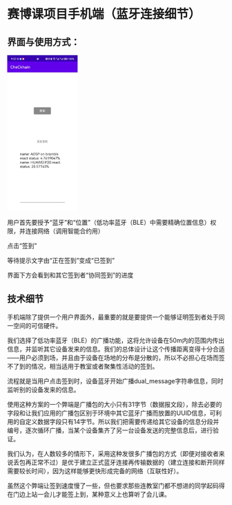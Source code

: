 # 赛博课项目手机端（蓝牙连接细节）

## 界面与使用方式：

<img src="WechatIMG3.jpeg" title="" alt="" width="163">

用户首先要授予“蓝牙”和“位置”（低功率蓝牙（BLE）中需要精确位置信息）权限，并连接网络（调用智能合约用）

点击“签到”

等待提示文字由“正在签到”变成“已签到”

界面下方会看到和其它签到者“协同签到”的进度

## 技术细节

手机端除了提供一个用户界面外，最重要的就是要提供一个能够证明签到者处于同一空间的可信硬件。

我们选择了低功率蓝牙（BLE）的广播功能，这将允许设备在50m内的范围内传出信息，并监听其它设备发来的信息。我们的总体设计让这个传播距离变得十分合适——用户必须到场，并且由于设备在场地的分布是分散的，所以不必担心在场而签不了到的情况，相当适用于教室或者聚集性活动的签到。

流程就是当用户点击签到时，设备蓝牙开始广播dual_message字符串信息，同时监听别的设备发来的信息。

使用这种方案的一个弊端是广播包的大小只有31字节（数据报文段），除去必要的字段和让我们应用的广播包区别于环境中其它蓝牙广播而放置的UUID信息，可利用的自定义数据字段只有14字节。所以我们把需要传递给其它设备的信息分段并编号，逐次循环广播，当某个设备集齐了另一台设备发送的完整信息后，进行验证。

我们认为，在人数较多的情形下，采用这种发很多广播包的方式（即便对接收者来说丢包再正常不过）是优于建立正式蓝牙连接再传输数据的（建立连接和断开同样需要较长时间），因为这样能够更快形成完备的网络（互联性好）。

虽然这个弊端让签到速度慢了一些，但也要求那些连教室门都不想进的同学起码得在门边上站一会儿才能签上到，某种意义上也算听了会儿课。


